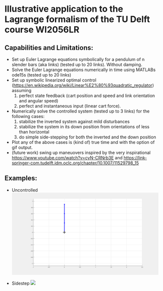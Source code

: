 # Illustrative application to the Lagrange formalism of the TU Delft course WI2056LR

## Capabilities and Limitations:
- Set up Euler Lagrange equations symbolically for a pendulum of n slender bars (aka links) (tested up to 20 links). Without damping.
- Solve the Euler Lagrange equations numerically in time using MATLABs ode15s (tested up to 20 links)
- Set up symbolic linearized optimal control (https://en.wikipedia.org/wiki/Linear%E2%80%93quadratic_regulator) assuming 
  1. perfect state feedback (cart position and speed and link orientation and angular speed)
  2. perfect and instantaneous input (linear cart force).
- Numerically solve the controlled system (tested up to 3 links) for the following cases:
  1. stabilize the inverted system against mild disturbances
  2. stabilize the system in its down position from orientations of less than horizontal
  3. do simple side-stepping for both the inverted and the down position
- Plot any of the above cases is (kind of) true time and with the option of gif output.
- (future work) swing up maneuovers inspired by the very inspirational https://www.youtube.com/watch?v=cyN-CRNrb3E
 and https://link-springer-com.tudelft.idm.oclc.org/chapter/10.1007/11529798_15

## Examples:

- Uncontrolled
![](TripleInverted_Uncontrolled.gif)

- Sidestep
![](TripleInverted_Sidestep.gif)
 
